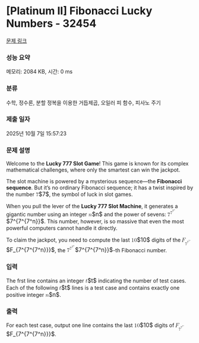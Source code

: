 # [Platinum II] Fibonacci Lucky Numbers - 32454 

[문제 링크](https://www.acmicpc.net/problem/32454) 

### 성능 요약

메모리: 2084 KB, 시간: 0 ms

### 분류

수학, 정수론, 분할 정복을 이용한 거듭제곱, 오일러 피 함수, 피사노 주기

### 제출 일자

2025년 10월 7일 15:57:23

### 문제 설명

<p>Welcome to the <strong>Lucky 777 Slot Game</strong>! This game is known for its complex mathematical challenges, where only the smartest can win the jackpot.</p>

<p>The slot machine is powered by a mysterious sequence—the <strong>Fibonacci sequence</strong>. But it’s no ordinary Fibonacci sequence; it has a twist inspired by the number <mjx-container class="MathJax" jax="CHTML" style="font-size: 109%; position: relative;"><mjx-math class="MJX-TEX" aria-hidden="true"><mjx-mn class="mjx-n"><mjx-c class="mjx-c37"></mjx-c></mjx-mn></mjx-math><mjx-assistive-mml unselectable="on" display="inline"><math xmlns="http://www.w3.org/1998/Math/MathML"><mn>7</mn></math></mjx-assistive-mml><span aria-hidden="true" class="no-mathjax mjx-copytext">$7$</span></mjx-container>, the symbol of luck in slot games.</p>

<p>When you pull the lever of the <strong>Lucky 777 Slot Machine</strong>, it generates a gigantic number using an integer <mjx-container class="MathJax" jax="CHTML" style="font-size: 109%; position: relative;"><mjx-math class="MJX-TEX" aria-hidden="true"><mjx-mi class="mjx-i"><mjx-c class="mjx-c1D45B TEX-I"></mjx-c></mjx-mi></mjx-math><mjx-assistive-mml unselectable="on" display="inline"><math xmlns="http://www.w3.org/1998/Math/MathML"><mi>n</mi></math></mjx-assistive-mml><span aria-hidden="true" class="no-mathjax mjx-copytext">$n$</span></mjx-container> and the power of sevens: <mjx-container class="MathJax" jax="CHTML" style="font-size: 109%; position: relative;"><mjx-math class="MJX-TEX" aria-hidden="true"><mjx-msup><mjx-mn class="mjx-n"><mjx-c class="mjx-c37"></mjx-c></mjx-mn><mjx-script style="vertical-align: 0.363em;"><mjx-texatom size="s" texclass="ORD"><mjx-msup><mjx-mn class="mjx-n"><mjx-c class="mjx-c37"></mjx-c></mjx-mn><mjx-script style="vertical-align: 0.363em;"><mjx-texatom size="s" texclass="ORD"><mjx-msup><mjx-mn class="mjx-n"><mjx-c class="mjx-c37"></mjx-c></mjx-mn><mjx-script style="vertical-align: 0.363em;"><mjx-mi class="mjx-i"><mjx-c class="mjx-c1D45B TEX-I"></mjx-c></mjx-mi></mjx-script></mjx-msup></mjx-texatom></mjx-script></mjx-msup></mjx-texatom></mjx-script></mjx-msup></mjx-math><mjx-assistive-mml unselectable="on" display="inline"><math xmlns="http://www.w3.org/1998/Math/MathML"><msup><mn>7</mn><mrow data-mjx-texclass="ORD"><msup><mn>7</mn><mrow data-mjx-texclass="ORD"><msup><mn>7</mn><mi>n</mi></msup></mrow></msup></mrow></msup></math></mjx-assistive-mml><span aria-hidden="true" class="no-mathjax mjx-copytext">$7^{7^{7^n}}$</span></mjx-container>. This number, however, is so massive that even the most powerful computers cannot handle it directly.</p>

<p>To claim the jackpot, you need to compute the last <mjx-container class="MathJax" jax="CHTML" style="font-size: 109%; position: relative;"><mjx-math class="MJX-TEX" aria-hidden="true"><mjx-mn class="mjx-n"><mjx-c class="mjx-c31"></mjx-c><mjx-c class="mjx-c30"></mjx-c></mjx-mn></mjx-math><mjx-assistive-mml unselectable="on" display="inline"><math xmlns="http://www.w3.org/1998/Math/MathML"><mn>10</mn></math></mjx-assistive-mml><span aria-hidden="true" class="no-mathjax mjx-copytext">$10$</span></mjx-container> digits of the <mjx-container class="MathJax" jax="CHTML" style="font-size: 109%; position: relative;"><mjx-math class="MJX-TEX" aria-hidden="true"><mjx-msub><mjx-mi class="mjx-i"><mjx-c class="mjx-c1D439 TEX-I"></mjx-c></mjx-mi><mjx-script style="vertical-align: -0.361em; margin-left: -0.106em;"><mjx-texatom size="s" texclass="ORD"><mjx-msup><mjx-mn class="mjx-n"><mjx-c class="mjx-c37"></mjx-c></mjx-mn><mjx-script style="vertical-align: 0.289em;"><mjx-texatom size="s" texclass="ORD"><mjx-msup><mjx-mn class="mjx-n"><mjx-c class="mjx-c37"></mjx-c></mjx-mn><mjx-script style="vertical-align: 0.289em;"><mjx-texatom texclass="ORD"><mjx-msup><mjx-mn class="mjx-n"><mjx-c class="mjx-c37"></mjx-c></mjx-mn><mjx-script style="vertical-align: 0.289em;"><mjx-mi class="mjx-i"><mjx-c class="mjx-c1D45B TEX-I"></mjx-c></mjx-mi></mjx-script></mjx-msup></mjx-texatom></mjx-script></mjx-msup></mjx-texatom></mjx-script></mjx-msup></mjx-texatom></mjx-script></mjx-msub></mjx-math><mjx-assistive-mml unselectable="on" display="inline"><math xmlns="http://www.w3.org/1998/Math/MathML"><msub><mi>F</mi><mrow data-mjx-texclass="ORD"><msup><mn>7</mn><mrow data-mjx-texclass="ORD"><msup><mn>7</mn><mrow data-mjx-texclass="ORD"><msup><mn>7</mn><mi>n</mi></msup></mrow></msup></mrow></msup></mrow></msub></math></mjx-assistive-mml><span aria-hidden="true" class="no-mathjax mjx-copytext">$F_{7^{7^{7^n}}}$</span></mjx-container>, the <mjx-container class="MathJax" jax="CHTML" style="font-size: 109%; position: relative;"><mjx-math class="MJX-TEX" aria-hidden="true"><mjx-msup><mjx-mn class="mjx-n"><mjx-c class="mjx-c37"></mjx-c></mjx-mn><mjx-script style="vertical-align: 0.363em;"><mjx-texatom size="s" texclass="ORD"><mjx-msup><mjx-mn class="mjx-n"><mjx-c class="mjx-c37"></mjx-c></mjx-mn><mjx-script style="vertical-align: 0.363em;"><mjx-texatom size="s" texclass="ORD"><mjx-msup><mjx-mn class="mjx-n"><mjx-c class="mjx-c37"></mjx-c></mjx-mn><mjx-script style="vertical-align: 0.363em;"><mjx-mi class="mjx-i"><mjx-c class="mjx-c1D45B TEX-I"></mjx-c></mjx-mi></mjx-script></mjx-msup></mjx-texatom></mjx-script></mjx-msup></mjx-texatom></mjx-script></mjx-msup></mjx-math><mjx-assistive-mml unselectable="on" display="inline"><math xmlns="http://www.w3.org/1998/Math/MathML"><msup><mn>7</mn><mrow data-mjx-texclass="ORD"><msup><mn>7</mn><mrow data-mjx-texclass="ORD"><msup><mn>7</mn><mi>n</mi></msup></mrow></msup></mrow></msup></math></mjx-assistive-mml><span aria-hidden="true" class="no-mathjax mjx-copytext">$7^{7^{7^n}}$</span></mjx-container>-th Fibonacci number.</p>

### 입력 

 <p>The frst line contains an integer <mjx-container class="MathJax" jax="CHTML" style="font-size: 109%; position: relative;"><mjx-math class="MJX-TEX" aria-hidden="true"><mjx-mi class="mjx-i"><mjx-c class="mjx-c1D461 TEX-I"></mjx-c></mjx-mi></mjx-math><mjx-assistive-mml unselectable="on" display="inline"><math xmlns="http://www.w3.org/1998/Math/MathML"><mi>t</mi></math></mjx-assistive-mml><span aria-hidden="true" class="no-mathjax mjx-copytext">$t$</span></mjx-container> indicating the number of test cases. Each of the following <mjx-container class="MathJax" jax="CHTML" style="font-size: 109%; position: relative;"><mjx-math class="MJX-TEX" aria-hidden="true"><mjx-mi class="mjx-i"><mjx-c class="mjx-c1D461 TEX-I"></mjx-c></mjx-mi></mjx-math><mjx-assistive-mml unselectable="on" display="inline"><math xmlns="http://www.w3.org/1998/Math/MathML"><mi>t</mi></math></mjx-assistive-mml><span aria-hidden="true" class="no-mathjax mjx-copytext">$t$</span></mjx-container> lines is a test case and contains exactly one positive integer <mjx-container class="MathJax" jax="CHTML" style="font-size: 109%; position: relative;"><mjx-math class="MJX-TEX" aria-hidden="true"><mjx-mi class="mjx-i"><mjx-c class="mjx-c1D45B TEX-I"></mjx-c></mjx-mi></mjx-math><mjx-assistive-mml unselectable="on" display="inline"><math xmlns="http://www.w3.org/1998/Math/MathML"><mi>n</mi></math></mjx-assistive-mml><span aria-hidden="true" class="no-mathjax mjx-copytext">$n$</span></mjx-container>.</p>

### 출력 

 <p>For each test case, output one line contains the last <mjx-container class="MathJax" jax="CHTML" style="font-size: 109%; position: relative;"><mjx-math class="MJX-TEX" aria-hidden="true"><mjx-mn class="mjx-n"><mjx-c class="mjx-c31"></mjx-c><mjx-c class="mjx-c30"></mjx-c></mjx-mn></mjx-math><mjx-assistive-mml unselectable="on" display="inline"><math xmlns="http://www.w3.org/1998/Math/MathML"><mn>10</mn></math></mjx-assistive-mml><span aria-hidden="true" class="no-mathjax mjx-copytext">$10$</span></mjx-container> digits of <mjx-container class="MathJax" jax="CHTML" style="font-size: 109%; position: relative;"><mjx-math class="MJX-TEX" aria-hidden="true"><mjx-msub><mjx-mi class="mjx-i"><mjx-c class="mjx-c1D439 TEX-I"></mjx-c></mjx-mi><mjx-script style="vertical-align: -0.361em; margin-left: -0.106em;"><mjx-texatom size="s" texclass="ORD"><mjx-msup><mjx-mn class="mjx-n"><mjx-c class="mjx-c37"></mjx-c></mjx-mn><mjx-script style="vertical-align: 0.289em;"><mjx-texatom size="s" texclass="ORD"><mjx-msup><mjx-mn class="mjx-n"><mjx-c class="mjx-c37"></mjx-c></mjx-mn><mjx-script style="vertical-align: 0.289em;"><mjx-texatom texclass="ORD"><mjx-msup><mjx-mn class="mjx-n"><mjx-c class="mjx-c37"></mjx-c></mjx-mn><mjx-script style="vertical-align: 0.289em;"><mjx-mi class="mjx-i"><mjx-c class="mjx-c1D45B TEX-I"></mjx-c></mjx-mi></mjx-script></mjx-msup></mjx-texatom></mjx-script></mjx-msup></mjx-texatom></mjx-script></mjx-msup></mjx-texatom></mjx-script></mjx-msub></mjx-math><mjx-assistive-mml unselectable="on" display="inline"><math xmlns="http://www.w3.org/1998/Math/MathML"><msub><mi>F</mi><mrow data-mjx-texclass="ORD"><msup><mn>7</mn><mrow data-mjx-texclass="ORD"><msup><mn>7</mn><mrow data-mjx-texclass="ORD"><msup><mn>7</mn><mi>n</mi></msup></mrow></msup></mrow></msup></mrow></msub></math></mjx-assistive-mml><span aria-hidden="true" class="no-mathjax mjx-copytext">$F_{7^{7^{7^n}}}$</span></mjx-container>.</p>

